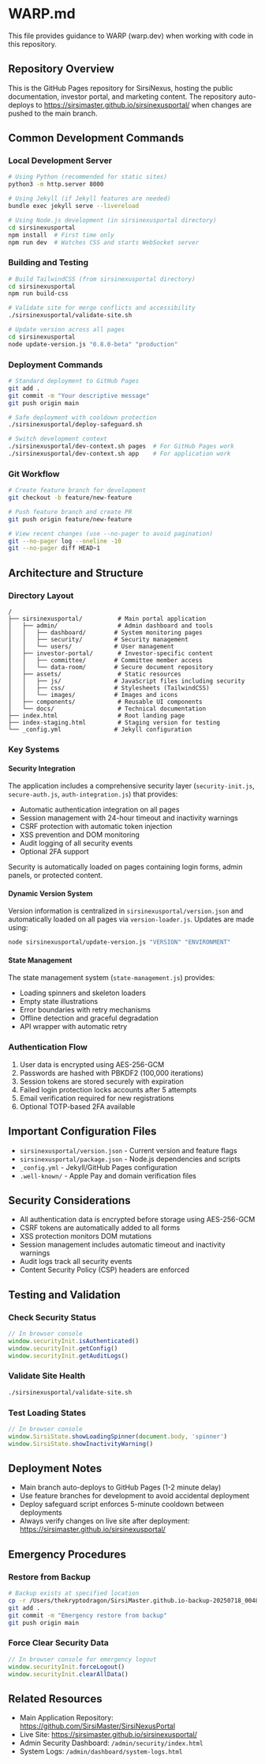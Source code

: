 # WARP.md

This file provides guidance to WARP (warp.dev) when working with code in this repository.

## Repository Overview

This is the GitHub Pages repository for SirsiNexus, hosting the public documentation, investor portal, and marketing content. The repository auto-deploys to https://sirsimaster.github.io/sirsinexusportal/ when changes are pushed to the main branch.

## Common Development Commands

### Local Development Server
```bash
# Using Python (recommended for static sites)
python3 -m http.server 8000

# Using Jekyll (if Jekyll features are needed)  
bundle exec jekyll serve --livereload

# Using Node.js development (in sirsinexusportal directory)
cd sirsinexusportal
npm install  # First time only
npm run dev  # Watches CSS and starts WebSocket server
```

### Building and Testing
```bash
# Build TailwindCSS (from sirsinexusportal directory)
cd sirsinexusportal
npm run build-css

# Validate site for merge conflicts and accessibility
./sirsinexusportal/validate-site.sh

# Update version across all pages
cd sirsinexusportal
node update-version.js "0.8.0-beta" "production"
```

### Deployment Commands
```bash
# Standard deployment to GitHub Pages
git add .
git commit -m "Your descriptive message"
git push origin main

# Safe deployment with cooldown protection
./sirsinexusportal/deploy-safeguard.sh

# Switch development context
./sirsinexusportal/dev-context.sh pages  # For GitHub Pages work
./sirsinexusportal/dev-context.sh app    # For application work
```

### Git Workflow
```bash
# Create feature branch for development
git checkout -b feature/new-feature

# Push feature branch and create PR
git push origin feature/new-feature

# View recent changes (use --no-pager to avoid pagination)
git --no-pager log --oneline -10
git --no-pager diff HEAD~1
```

## Architecture and Structure

### Directory Layout
```
/
├── sirsinexusportal/          # Main portal application
│   ├── admin/                 # Admin dashboard and tools
│   │   ├── dashboard/        # System monitoring pages
│   │   ├── security/         # Security management
│   │   └── users/            # User management
│   ├── investor-portal/       # Investor-specific content
│   │   ├── committee/        # Committee member access
│   │   └── data-room/        # Secure document repository
│   ├── assets/                # Static resources
│   │   ├── js/               # JavaScript files including security
│   │   ├── css/              # Stylesheets (TailwindCSS)
│   │   └── images/           # Images and icons
│   ├── components/            # Reusable UI components
│   └── docs/                  # Technical documentation
├── index.html                 # Root landing page
├── index-staging.html         # Staging version for testing
└── _config.yml               # Jekyll configuration
```

### Key Systems

#### Security Integration
The application includes a comprehensive security layer (`security-init.js`, `secure-auth.js`, `auth-integration.js`) that provides:
- Automatic authentication integration on all pages
- Session management with 24-hour timeout and inactivity warnings
- CSRF protection with automatic token injection
- XSS prevention and DOM monitoring
- Audit logging of all security events
- Optional 2FA support

Security is automatically loaded on pages containing login forms, admin panels, or protected content.

#### Dynamic Version System
Version information is centralized in `sirsinexusportal/version.json` and automatically loaded on all pages via `version-loader.js`. Updates are made using:
```bash
node sirsinexusportal/update-version.js "VERSION" "ENVIRONMENT"
```

#### State Management
The state management system (`state-management.js`) provides:
- Loading spinners and skeleton loaders
- Empty state illustrations
- Error boundaries with retry mechanisms
- Offline detection and graceful degradation
- API wrapper with automatic retry

### Authentication Flow
1. User data is encrypted using AES-256-GCM
2. Passwords are hashed with PBKDF2 (100,000 iterations)
3. Session tokens are stored securely with expiration
4. Failed login protection locks accounts after 5 attempts
5. Email verification required for new registrations
6. Optional TOTP-based 2FA available

## Important Configuration Files

- `sirsinexusportal/version.json` - Current version and feature flags
- `sirsinexusportal/package.json` - Node.js dependencies and scripts
- `_config.yml` - Jekyll/GitHub Pages configuration
- `.well-known/` - Apple Pay and domain verification files

## Security Considerations

- All authentication data is encrypted before storage using AES-256-GCM
- CSRF tokens are automatically added to all forms
- XSS protection monitors DOM mutations
- Session management includes automatic timeout and inactivity warnings
- Audit logs track all security events
- Content Security Policy (CSP) headers are enforced

## Testing and Validation

### Check Security Status
```javascript
// In browser console
window.securityInit.isAuthenticated()
window.securityInit.getConfig()
window.securityInit.getAuditLogs()
```

### Validate Site Health
```bash
./sirsinexusportal/validate-site.sh
```

### Test Loading States
```javascript
// In browser console
window.SirsiState.showLoadingSpinner(document.body, 'spinner')
window.SirsiState.showInactivityWarning()
```

## Deployment Notes

- Main branch auto-deploys to GitHub Pages (1-2 minute delay)
- Use feature branches for development to avoid accidental deployment
- Deploy safeguard script enforces 5-minute cooldown between deployments
- Always verify changes on live site after deployment: https://sirsimaster.github.io/sirsinexusportal/

## Emergency Procedures

### Restore from Backup
```bash
# Backup exists at specified location
cp -r /Users/thekryptodragon/SirsiMaster.github.io-backup-20250718_004847/* .
git add .
git commit -m "Emergency restore from backup"
git push origin main
```

### Force Clear Security Data
```javascript
// In browser console for emergency logout
window.securityInit.forceLogout()
window.securityInit.clearAllData()
```

## Related Resources

- Main Application Repository: https://github.com/SirsiMaster/SirsiNexusPortal
- Live Site: https://sirsimaster.github.io/sirsinexusportal/
- Admin Security Dashboard: `/admin/security/index.html`
- System Logs: `/admin/dashboard/system-logs.html`
